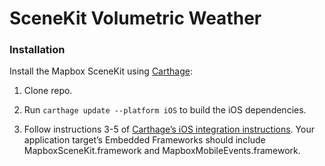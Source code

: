 # SceneKit Volumetric Weather

### Installation

Install the Mapbox SceneKit using [Carthage](https://github.com/Carthage/Carthage/):

1. Clone repo.

1. Run `carthage update --platform iOS` to build the iOS dependencies.

1. Follow instructions 3-5 of [Carthage’s iOS integration instructions](https://github.com/Carthage/Carthage#if-youre-building-for-ios-tvos-or-watchos). Your application target’s Embedded Frameworks should include MapboxSceneKit.framework and MapboxMobileEvents.framework.
